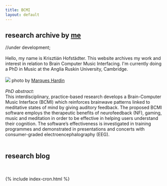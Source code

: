 ```yaml
---
title: BCMI
layout: default
---
```

## research archive by [me](https://khofstadter.info)
//under development;
<br><br>
Hello, my name is Krisztián Hofstädter. This website archives my work and interest in relation to Brain Computer Music Interfacing. I'm currently doing a PhD in Music at the Anglia Ruskin University, Cambridge.
<br><br>
![](https://khofstadter.info/assets/images/khofstadter-by-marques-harding.jpg) photo by [Marques Hardin](https://www.facebook.com/mjhardin?fref=ts)
<br><br>
_PhD abstract:_
<br>
This interdisciplinary, practice-based research develops a Brain-Computer Music Interface (BCMI) which reinforces brainwave patterns linked to meditative states of mind by giving auditory feedback. The proposed BCMI software employs the therapeutic benefits of neurofeedback (NF), gaming, music and meditation in order to be effective in helping users understand their cognition. The software’s effectiveness is investigated in training programmes and demonstrated in presentations and concerts with consumer-graded electroencephalography (EEG).
<br><br>
## research blog
<br><br>
{% include index-cron.html %}
